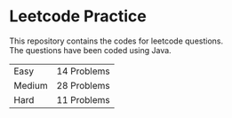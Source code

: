 # Leetcode Practice
This repository contains the codes for leetcode questions. <br>
The questions have been coded using Java. <br>
<table><tr><td>Easy</td><td>14 Problems</td></tr><tr><td>Medium</td><td>28 Problems</td></tr><tr><td>Hard</td><td>11 Problems</td></tr></table>
